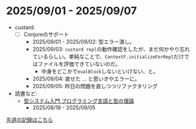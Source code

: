 # 2025/09/01 - 2025/09/07

- custard:
    - [ ] Conjureのサポート
        - 2025/09/01 - 2025/09/02: 型エラー潰し。
        - 2025/09/03: `custard repl`の動作確認をしたが、まだ何かやり忘れているらしい。単純なことで、`ContextF.initializeForRepl`だけではファイルを評価できていないのだ。
            - 中身をどこかで`evalBlock`しないといけない、と。
        - 2025/09/04: 直せた ... と思いきやエラーに。
        - 2025/09/05: 昨日の問題を直しつつリファクタリング
- 読書など:
    - [型システム入門 プログラミング言語と型の理論](https://www.ohmsha.co.jp/book/9784274069116/)
        - 2025/08/18 - 2025/09/05

[先週の記録はこちら](https://github.com/igrep/daily-commits/blob/3c1ba19958bf29315d746680ebbd7aea77825f81/yesterday.md)
